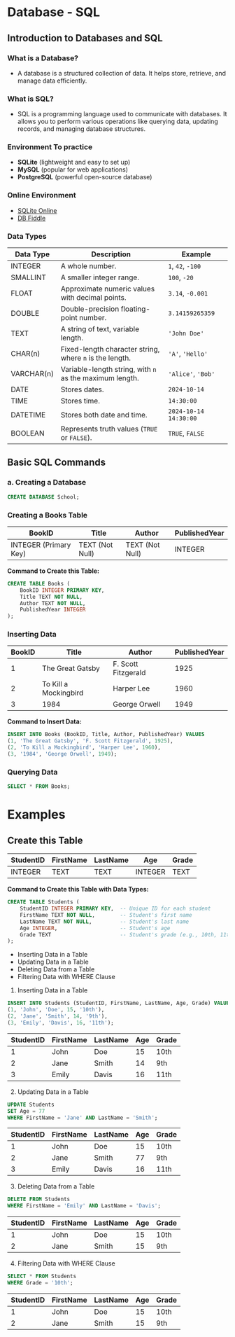 # Database - SQL

## Introduction to Databases and SQL

### What is a Database?
- A database is a structured collection of data. It helps store, retrieve, and manage data efficiently.

### What is SQL?
- SQL is a programming language used to communicate with databases. It allows you to perform various operations like querying data, updating records, and managing database structures.

### Environment To practice
- **SQLite** (lightweight and easy to set up)
- **MySQL** (popular for web applications)
- **PostgreSQL** (powerful open-source database)

### Online Environment
- [SQLite Online](https://sqliteonline.com/)
- [DB Fiddle](https://www.db-fiddle.com/)


### Data Types 

| Data Type   | Description                                                | Example              |
|-------------|------------------------------------------------------------|----------------------|
| INTEGER     | A whole number.                                           | `1`, `42`, `-100`    |
| SMALLINT    | A smaller integer range.                                   | `100`, `-20`         |
| FLOAT       | Approximate numeric values with decimal points.           | `3.14`, `-0.001`     |
| DOUBLE      | Double-precision floating-point number.                   | `3.14159265359`      |
| TEXT        | A string of text, variable length.                        | `'John Doe'`        |
| CHAR(n)     | Fixed-length character string, where `n` is the length.  | `'A'`, `'Hello'`     |
| VARCHAR(n)  | Variable-length string, with `n` as the maximum length.  | `'Alice'`, `'Bob'`   |
| DATE        | Stores dates.                                             | `2024-10-14`         |
| TIME        | Stores time.                                             | `14:30:00`           |
| DATETIME    | Stores both date and time.                                | `2024-10-14 14:30:00`|
| BOOLEAN     | Represents truth values (`TRUE` or `FALSE`).             | `TRUE`, `FALSE`      |


## Basic SQL Commands

### a. Creating a Database

```sql
CREATE DATABASE School;
```

### Creating a Books Table

| BookID | Title                    | Author                | PublishedYear |
|--------|--------------------------|-----------------------|----------------|
| INTEGER (Primary Key) | TEXT (Not Null) | TEXT (Not Null) | INTEGER |

**Command to Create this Table:**

```sql
CREATE TABLE Books (
    BookID INTEGER PRIMARY KEY,
    Title TEXT NOT NULL,
    Author TEXT NOT NULL,
    PublishedYear INTEGER
);
```

### Inserting Data

| BookID | Title                    | Author                | PublishedYear |
|--------|--------------------------|-----------------------|----------------|
| 1      | The Great Gatsby         | F. Scott Fitzgerald    | 1925           |
| 2      | To Kill a Mockingbird    | Harper Lee            | 1960           |
| 3      | 1984                     | George Orwell         | 1949           |

**Command to Insert Data:**

```sql
INSERT INTO Books (BookID, Title, Author, PublishedYear) VALUES
(1, 'The Great Gatsby', 'F. Scott Fitzgerald', 1925),
(2, 'To Kill a Mockingbird', 'Harper Lee', 1960),
(3, '1984', 'George Orwell', 1949);
```

### Querying Data

```sql
SELECT * FROM Books;
```

# Examples

## Create this Table

| StudentID | FirstName | LastName | Age | Grade |
|-----------|-----------|----------|-----|-------|
| INTEGER   | TEXT      | TEXT     | INTEGER | TEXT |

**Command to Create this Table with Data Types:**

```sql
CREATE TABLE Students (
    StudentID INTEGER PRIMARY KEY,  -- Unique ID for each student
    FirstName TEXT NOT NULL,        -- Student's first name
    LastName TEXT NOT NULL,         -- Student's last name
    Age INTEGER,                    -- Student's age
    Grade TEXT                      -- Student's grade (e.g., 10th, 11th)
);
```

- Inserting Data in a Table
- Updating Data in a Table
- Deleting Data from a Table
- Filtering Data with WHERE Clause

1. Inserting Data in a Table

```sql
INSERT INTO Students (StudentID, FirstName, LastName, Age, Grade) VALUES
(1, 'John', 'Doe', 15, '10th'),
(2, 'Jane', 'Smith', 14, '9th'),
(3, 'Emily', 'Davis', 16, '11th');
```

| StudentID | FirstName | LastName | Age | Grade |
|-----------|-----------|----------|-----|-------|
| 1         | John      | Doe      | 15  | 10th  |
| 2         | Jane      | Smith    | 14  | 9th   |
| 3         | Emily     | Davis    | 16  | 11th  |


2. Updating Data in a Table

```sql
UPDATE Students
SET Age = 77
WHERE FirstName = 'Jane' AND LastName = 'Smith';
```

| StudentID | FirstName | LastName | Age | Grade |
|-----------|-----------|----------|-----|-------|
| 1         | John      | Doe      | 15  | 10th  |
| 2         | Jane      | Smith    | 77  | 9th   |
| 3         | Emily     | Davis    | 16  | 11th  |


3. Deleting Data from a Table
```sql
DELETE FROM Students
WHERE FirstName = 'Emily' AND LastName = 'Davis';
```

| StudentID | FirstName | LastName | Age | Grade |
|-----------|-----------|----------|-----|-------|
| 1         | John      | Doe      | 15  | 10th  |
| 2         | Jane      | Smith    | 15  | 9th   |

4. Filtering Data with WHERE Clause

```sql
SELECT * FROM Students
WHERE Grade = '10th';
```

| StudentID | FirstName | LastName | Age | Grade |
|-----------|-----------|----------|-----|-------|
| 1         | John      | Doe      | 15  | 10th  |
| 2         | Jane      | Smith    | 15  | 9th   |



